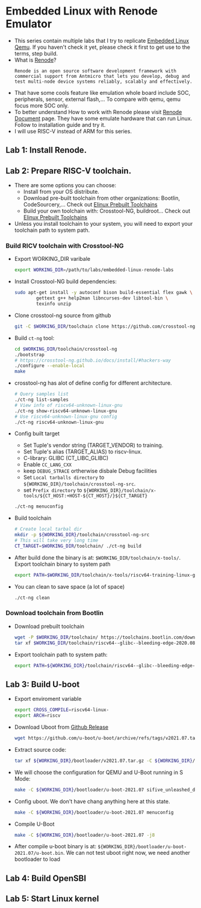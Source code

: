 # Embedded Linux with Renode Emulator
- This series contain multiple labs that I try to replicate [Embedded Linux Qemu](embedded-linux-qemu.md). If you haven't check it yet, please check it first to get use to the terms, step build.
- What is [Renode](renode.io)?
    ```
    Renode is an open source software development framework with commercial support from Antmicro that lets you develop, debug and test multi-node device systems reliably, scalably and effectively.
    ```
- That have some cools feature like emulation whole board include SOC, peripherals, sensor, external flash,... To compare with qemu, qemu focus more SOC only.
- To better understand How to work with Renode please visit [Renode Document](https://renode.readthedocs.io/en/latest/) page. They have some emulate hardware that can run Linux. Follow to installation guide and try it.
- I will use RISC-V instead of ARM for this series.



## Lab 1: Install Renode.
## Lab 2: Prepare RISC-V toolchain.
- There are some options you can choose:
  - Install from your OS distribute.
  - Download pre-built toolchain from other organizations: Bootlin, CodeSourcery,... Check out [Elinux Prebuilt Toolchains](https://elinux.org/Toolchains#Prebuilt_toolchains)
  - Build your own toolchain with: Crosstool-NG, buildroot... Check out [Elinux Prebuilt Toolchains](https://elinux.org/Toolchains#Toolchain_building_systems)
- Unless you install toolchain to your system, you will need to export your toolchain path to system path.


### Build RICV toolchain with Crosstool-NG
- Export WORKING_DIR varibale
  ```bash
  export WORKING_DIR=/path/to/labs/embedded-linux-renode-labs
  ```
- Install Crosstool-NG build dependencies:
  ```bash
  sudo apt-get install -y autoconf bison build-essential flex gawk \
          gettext g++ help2man libncurses-dev libtool-bin \
          texinfo unzip
  ```

- Clone crosstool-ng source from github
  ```bash
  git -C $WORKING_DIR/toolchain clone https://github.com/crosstool-ng/crosstool-ng.git
  ```

- Build `ct-ng` tool:
  ```bash
  cd $WORKING_DIR/toolchain/crosstool-ng
  ./bootstrap
  # https://crosstool-ng.github.io/docs/install/#hackers-way
  ./configure --enable-local
  make
  ```

- crosstool-ng has alot of define config for different architecture.
  ```bash
  # Query samples list
  ./ct-ng list-samples
  # View info of riscv64-unknown-linux-gnu
  ./ct-ng show-riscv64-unknown-linux-gnu
  # Use riscv64-unknown-linux-gnu config
  ./ct-ng riscv64-unknown-linux-gnu
  ```

- Config built target
  - Set Tuple's vendor string (TARGET_VENDOR) to training.
  - Set Tuple's alias (TARGET_ALIAS) to riscv-linux.
  - C-library: GLIBC (CT_LIBC_GLIBC)
  - Enable `CC_LANG_CXX`
  - keep `DEBUG_STRACE` ortherwise disbale Debug facilities
  - Set `Local tarballs directory` to `${WORKING_DIR}/toolchain/crosstool-ng-src`.
  - set `Prefix directory` to `${WORKING_DIR}/toolchain/x-tools/${CT_HOST:+HOST-${CT_HOST}/}${CT_TARGET}`
  ```bash
  ./ct-ng menuconfig
  ```
- Build toolchain
  ```bash
  # Create local tarbal dir
  mkdir -p ${WORKING_DIR}/toolchain/crosstool-ng-src
  # This will take very long time
  CT_TARGET=$WORKING_DIR/toolchain/ ./ct-ng build
  ```

- After build done the binary is at: `$WORKING_DIR/toolchain/x-tools/`. Export toolchain binary to system path
  ```bash
  export PATH=$WORKING_DIR/toolchain/x-tools/riscv64-training-linux-gnu/bin:$PATH
  ```
- You can clean to save space (a lot of space)
  ```bash
  ./ct-ng clean
  ```

### Download toolchain from Bootlin
- Download prebuilt toolchain
  ```bash
  wget -P $WORKING_DIR/toolchain/ https://toolchains.bootlin.com/downloads/releases/toolchains/riscv64/tarballs/riscv64--glibc--bleeding-edge-2020.08-1.tar.bz2 
  tar xf $WORKING_DIR/toolchain/riscv64--glibc--bleeding-edge-2020.08-1.tar.bz2 -C $WORKING_DIR/toolchain/
  ```
- Export toolchain path to system path:
  ```bash
  export PATH=${WORKING_DIR}/toolchain/riscv64--glibc--bleeding-edge-2020.08-1/bin:$PATH
  ```

## Lab 3: Build U-boot
- Export enviroment variable
  ```bash
  export CROSS_COMPILE=riscv64-linux-
  export ARCH=riscv
  ```

- Download Uboot from [Github Release](https://github.com/u-boot/u-boot/releases)
  ```bash
  wget https://github.com/u-boot/u-boot/archive/refs/tags/v2021.07.tar.gz -P ${WORKING_DIR}/bootloader
  ```
- Extract source code:
  ```bash
  tar xf ${WORKING_DIR}/bootloader/v2021.07.tar.gz -C ${WORKING_DIR}/bootloader
  ```
- We will choose the configuration for QEMU and U-Boot running in S Mode:
  ```bash
  make -C ${WORKING_DIR}/bootloader/u-boot-2021.07 sifive_unleashed_defconfig
  ```

- Config uboot. We don't have chang anything here at this state.
  ```bash
  make -C ${WORKING_DIR}/bootloader/u-boot-2021.07 menuconfig
  ```
 
- Compile U-Boot
  ```bash
  make -C ${WORKING_DIR}/bootloader/u-boot-2021.07 -j8
  ```
- After compile u-boot binary is at: `${WORKING_DIR}/bootloader/u-boot-2021.07/u-boot.bin`. We can not test uboot right now, we need another bootloader to load 
## Lab 4: Build OpenSBI

## Lab 5: Start Linux kernel